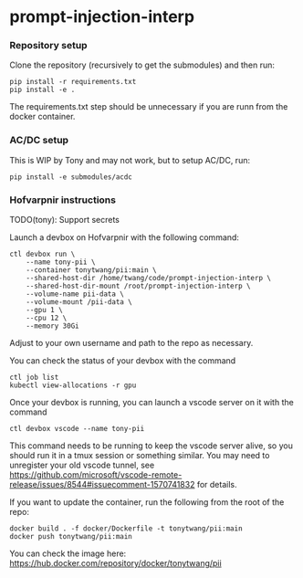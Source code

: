 # prompt-injection-interp

### Repository setup
Clone the repository (recursively to get the submodules) and then run:
```
pip install -r requirements.txt
pip install -e .
```
The requirements.txt step should be unnecessary if you are runn from the docker container.

### AC/DC setup
This is WIP by Tony and may not work, but to setup AC/DC, run:
```
pip install -e submodules/acdc
```

### Hofvarpnir instructions
TODO(tony): Support secrets

Launch a devbox on Hofvarpnir with the following command:
```
ctl devbox run \
    --name tony-pii \
    --container tonytwang/pii:main \
    --shared-host-dir /home/twang/code/prompt-injection-interp \
    --shared-host-dir-mount /root/prompt-injection-interp \
    --volume-name pii-data \
    --volume-mount /pii-data \
    --gpu 1 \
    --cpu 12 \
    --memory 30Gi
```
Adjust to your own username and path to the repo as necessary.

You can check the status of your devbox with the command
```
ctl job list
kubectl view-allocations -r gpu
```
Once your devbox is running,
you can launch a vscode server on it with the command
```
ctl devbox vscode --name tony-pii
```
This command needs to be running to keep the vscode server alive,
so you should run it in a tmux session or something similar.
You may need to unregister your old vscode tunnel,
see https://github.com/microsoft/vscode-remote-release/issues/8544#issuecomment-1570741832 for details.

If you want to update the container,
run the following from the root of the repo:
```
docker build . -f docker/Dockerfile -t tonytwang/pii:main
docker push tonytwang/pii:main
```
You can check the image here:
https://hub.docker.com/repository/docker/tonytwang/pii

